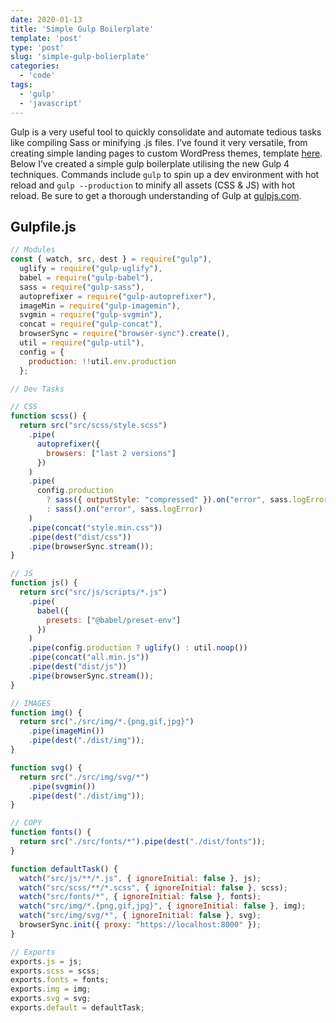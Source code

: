 ```yaml
---
date: 2020-01-13
title: 'Simple Gulp Boilerplate'
template: 'post'
type: 'post'
slug: 'simple-gulp-bolierplate'
categories:
  - 'code'
tags:
  - 'gulp'
  - 'javascript'
---
```

<div>

Gulp is a very useful tool to quickly consolidate and automate tedious tasks like compiling Sass or minifying .js files. I’ve found it very versatile, from creating simple landing pages to custom WordPress themes, template [here](https://github.com/baillieogrady/gulp-wp). Below I’ve created a simple gulp boilerplate utilising the new Gulp 4 techniques. Commands include `gulp` to spin up a dev environment with hot reload and `gulp --production` to minify all assets (CSS & JS) with hot reload. Be sure to get a thorough understanding of Gulp at [gulpjs.com](https://gulpjs.com/).

## Gulpfile.js
```javascript
// Modules
const { watch, src, dest } = require("gulp"),
  uglify = require("gulp-uglify"),
  babel = require("gulp-babel"),
  sass = require("gulp-sass"),
  autoprefixer = require("gulp-autoprefixer"),
  imageMin = require("gulp-imagemin"),
  svgmin = require("gulp-svgmin"),
  concat = require("gulp-concat"),
  browserSync = require("browser-sync").create(),
  util = require("gulp-util"),
  config = {
    production: !!util.env.production
  };

// Dev Tasks

// CSS
function scss() {
  return src("src/scss/style.scss")
    .pipe(
      autoprefixer({
        browsers: ["last 2 versions"]
      })
    )
    .pipe(
      config.production
        ? sass({ outputStyle: "compressed" }).on("error", sass.logError)
        : sass().on("error", sass.logError)
    )
    .pipe(concat("style.min.css"))
    .pipe(dest("dist/css"))
    .pipe(browserSync.stream());
}

// JS
function js() {
  return src("src/js/scripts/*.js")
    .pipe(
      babel({
        presets: ["@babel/preset-env"]
      })
    )
    .pipe(config.production ? uglify() : util.noop())
    .pipe(concat("all.min.js"))
    .pipe(dest("dist/js"))
    .pipe(browserSync.stream());
}

// IMAGES
function img() {
  return src("./src/img/*.{png,gif,jpg}")
    .pipe(imageMin())
    .pipe(dest("./dist/img"));
}

function svg() {
  return src("./src/img/svg/*")
    .pipe(svgmin())
    .pipe(dest("./dist/img"));
}

// COPY
function fonts() {
  return src("./src/fonts/*").pipe(dest("./dist/fonts"));
}

function defaultTask() {
  watch("src/js/**/*.js", { ignoreInitial: false }, js);
  watch("src/scss/**/*.scss", { ignoreInitial: false }, scss);
  watch("src/fonts/*", { ignoreInitial: false }, fonts);
  watch("src/img/*.{png,gif,jpg}", { ignoreInitial: false }, img);
  watch("src/img/svg/*", { ignoreInitial: false }, svg);
  browserSync.init({ proxy: "https://localhost:8000" });
}

// Exports
exports.js = js;
exports.scss = scss;
exports.fonts = fonts;
exports.img = img;
exports.svg = svg;
exports.default = defaultTask;
```